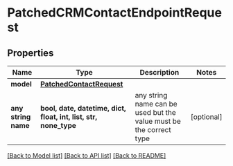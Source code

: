 # PatchedCRMContactEndpointRequest


## Properties
Name | Type | Description | Notes
------------ | ------------- | ------------- | -------------
**model** | [**PatchedContactRequest**](PatchedContactRequest.md) |  | 
**any string name** | **bool, date, datetime, dict, float, int, list, str, none_type** | any string name can be used but the value must be the correct type | [optional]

[[Back to Model list]](../README.md#documentation-for-models) [[Back to API list]](../README.md#documentation-for-api-endpoints) [[Back to README]](../README.md)


